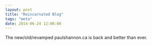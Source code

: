 ```yaml
---
layout: post
title: "Reincarnated Blog"
tags: "meta"
date: 2014-06-24 12:00:00
---
```


The new/old/revamped paulshannon.ca is back and better than ever. 